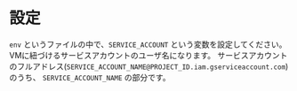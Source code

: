 # 設定
`env` というファイルの中で、`SERVICE_ACCOUNT` という変数を設定してください。
VMに紐づけるサービスアカウントのユーザ名になります。
サービスアカウントのフルアドレス(`SERVICE_ACCOUNT_NAME@PROJECT_ID.iam.gserviceaccount.com`)のうち、
`SERVICE_ACCOUNT_NAME` の部分です。
